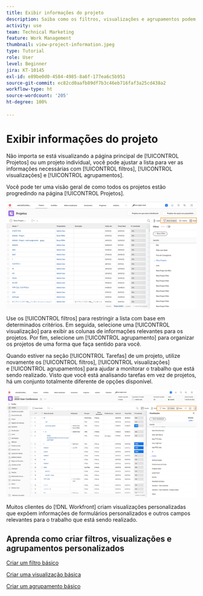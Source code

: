 ```yaml
---
title: Exibir informações do projeto
description: Saiba como os filtros, visualizações e agrupamentos podem facilitar a identificação de informações do projeto e ajudar a gerenciá-los.
activity: use
team: Technical Marketing
feature: Work Management
thumbnail: view-project-information.jpeg
type: Tutorial
role: User
level: Beginner
jira: KT-10145
exl-id: e89be0d0-4584-4985-8a6f-177ea6c5b951
source-git-commit: ec82cd0aafb89df7b3c46eb716faf3a25cd438a2
workflow-type: ht
source-wordcount: '205'
ht-degree: 100%

---
```


# Exibir informações do projeto

Não importa se está visualizando a página principal de [!UICONTROL Projetos] ou um projeto individual, você pode ajustar a lista para ver as informações necessárias com [!UICONTROL filtros], [!UICONTROL visualizações] e [!UICONTROL agrupamentos].

Você pode ter uma visão geral de como todos os projetos estão progredindo na página [!UICONTROL Projetos].

![Página do projeto com a exibição de filtros](assets/planner-fund-project-page-fvg-copy.png)

Use os [!UICONTROL filtros] para restringir a lista com base em determinados critérios. Em seguida, selecione uma [!UICONTROL visualização] para exibir as colunas de informações relevantes para os projetos. Por fim, selecione um [!UICONTROL agrupamento] para organizar os projetos de uma forma que faça sentido para você.

Quando estiver na seção [!UICONTROL Tarefas] de um projeto, utilize novamente os [!UICONTROL filtros], [!UICONTROL visualizações] e [!UICONTROL agrupamentos] para ajudar a monitorar o trabalho que está sendo realizado. Visto que você está analisando tarefas em vez de projetos, há um conjunto totalmente diferente de opções disponível.

![Lista de tarefas do projeto mostrando as visualizações](assets/planner-fund-task-list-fvg.png)

Muitos clientes do [!DNL Workfront] criam visualizações personalizadas que expõem informações de formulários personalizados e outros campos relevantes para o trabalho que está sendo realizado.

## Aprenda como criar filtros, visualizações e agrupamentos personalizados

[Criar um filtro básico](https://experienceleague.adobe.com/docs/workfront-learn/tutorials-workfront/reporting/basic-reporting/create-a-basic-filter.html?lang=pt-BR)

[Criar uma visualização básica](https://experienceleague.adobe.com/docs/workfront-learn/tutorials-workfront/reporting/basic-reporting/create-a-basic-view.html?lang=pt-BR)

[Criar um agrupamento básico](https://experienceleague.adobe.com/docs/workfront-learn/tutorials-workfront/reporting/basic-reporting/create-a-basic-grouping.html?lang=pt-BR)
